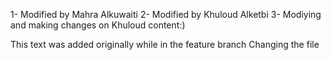 1- Modified by Mahra Alkuwaiti
2- Modified by Khuloud Alketbi
3- Modiying and making changes on Khuloud content:)

This text was added originally while in the feature branch
Changing the file
